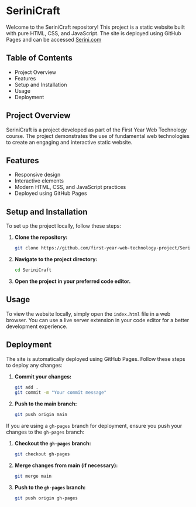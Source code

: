 # SeriniCraft

Welcome to the SeriniCraft repository! This project is a static website built with pure HTML, CSS, and JavaScript. 
The site is deployed using GitHub Pages and can be accessed [Serini.com](https://first-year-web-technology-project.github.io/SeriniCraft/)

## Table of Contents

- Project Overview
- Features
- Setup and Installation
- Usage
- Deployment

## Project Overview

SeriniCraft is a project developed as part of the First Year Web Technology course. The project demonstrates the use of fundamental web technologies to create an engaging and interactive static website.

## Features

- Responsive design
- Interactive elements
- Modern HTML, CSS, and JavaScript practices
- Deployed using GitHub Pages

## Setup and Installation

To set up the project locally, follow these steps:

1. **Clone the repository:**
   ```bash
   git clone https://github.com/first-year-web-technology-project/SeriniCraft.git
   ```

2. **Navigate to the project directory:**
   ```bash
   cd SeriniCraft
   ```

3. **Open the project in your preferred code editor.**

## Usage

To view the website locally, simply open the `index.html` file in a web browser. You can use a live server extension in your code editor for a better development experience.

## Deployment

The site is automatically deployed using GitHub Pages. Follow these steps to deploy any changes:

1. **Commit your changes:**
   ```bash
   git add .
   git commit -m "Your commit message"
   ```

2. **Push to the main branch:**
   ```bash
   git push origin main
   ```

If you are using a `gh-pages` branch for deployment, ensure you push your changes to the `gh-pages` branch:

1. **Checkout the `gh-pages` branch:**
   ```bash
   git checkout gh-pages
   ```

2. **Merge changes from main (if necessary):**
   ```bash
   git merge main
   ```

3. **Push to the `gh-pages` branch:**
   ```bash
   git push origin gh-pages
   ```
